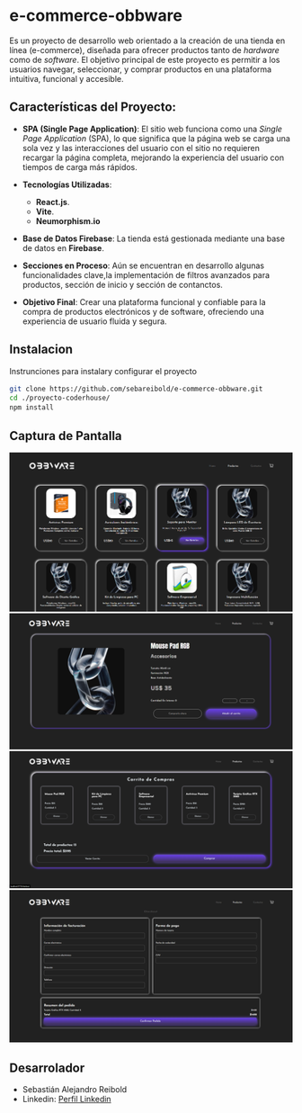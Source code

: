 # e-commerce-obbware
Es un proyecto de desarrollo web orientado a la creación de una tienda en línea (e-commerce), diseñada para ofrecer productos tanto de *hardware* como de *software*. El objetivo principal de este proyecto es permitir a los usuarios navegar, seleccionar, y comprar productos en una plataforma intuitiva, funcional y accesible.

## Características del Proyecto:
- **SPA (Single Page Application)**: El sitio web funciona como una *Single Page Application* (SPA), lo que significa que la página web se carga una sola vez y las interacciones del usuario con el sitio no requieren recargar la página completa, mejorando la experiencia del usuario con tiempos de carga más rápidos.
  
- **Tecnologías Utilizadas**:
  - **React.js**.
  - **Vite**.
  - **Neumorphism.io**
    
- **Base de Datos Firebase**: La tienda está gestionada mediante una base de datos en **Firebase**.
- **Secciones en Proceso**: Aún se encuentran en desarrollo algunas funcionalidades clave,la implementación de filtros avanzados para productos, sección de inicio y sección de contanctos.
- **Objetivo Final**: Crear una plataforma funcional y confiable para la compra de productos electrónicos y de software, ofreciendo una experiencia de usuario fluida y segura.

## Instalacion
Instrunciones para instalary configurar el proyecto

```bash
git clone https://github.com/sebareibold/e-commerce-obbware.git
cd ./proyecto-coderhouse/
npm install
```

## Captura de Pantalla 
![captura-obbware-productos](/proyecto-obbware/public/captura-obbware-productos.png)
![captura-obbware-productosDetail](/proyecto-obbware/public/captura-obbware-productosdetail.png)
![captura-obbware-carrito](/proyecto-obbware/public//captura-obbware-carrito.png)
![captura-obbware-chekhout](/proyecto-obbware/public/captura-obbware-checkout.png)


## Desarrolador
 -  Sebastián Alejandro Reibold  
 -  Linkedin: [Perfil Linkedin](https://www.linkedin.com/in/sebastian-alejandro-reibold-783a73297/)
